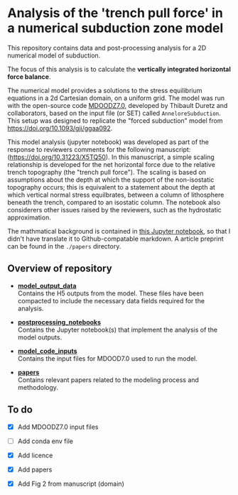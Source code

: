 #  Analysis of the 'trench pull force' in a numerical subduction zone model

This repository contains data and post-processing analysis for a 2D numerical model of subduction. 

The focus of this analysis is to calculate the **vertically integrated horizontal force balance**. 

The numerical model provides a solutions to the stress equilibrium equations in a 2d Cartesian domain, on a uniform grid. The model was run with the open-source code [MDOODZ7.0](https://github.com/tduretz/MDOODZ7.0), developed by Thibault Duretz and collaborators, based on the input file (or SET) called `AnneloreSubduction`. This setup was designed to replicate the "forced subduction" model from https://doi.org/10.1093/gji/ggaa092. 

This model analysis (jupyter notebook) was developed as part of the response to reviewers comments for the following manuscript: (https://doi.org/10.31223/X5TQ50). In this manuscript, a simple scaling relationship is developed for the net horizontal force due to the relative trench topography (the "trench pull force"). The scaling is based on assumptions about the depth at which the support of the non-isostatic topography occurs; this is equivalent to a statement about the depth at which vertical normal stress equilbrates, between a column of lithosphere beneath the trench, compared to an isostatic column. The notebook also considerers other issues raised by the reviewers, such as the hydrostatic approximation.


The mathmatical background is contained in [this Jupyter notebook](https://github.com/dansand/trench_pull_force/blob/main/postprocessing_notebooks/single_step_analysis.ipynb), so that I didn't have translate it to Github-compatable markdown. A article preprint can be found in the `./papers` directory. 

## Overview of repository

- **[model_output_data](./model_output_data)**  
  Contains the H5 outputs from the model. These files have been compacted to include the necessary data fields required for the analysis.

- **[postprocessing_notebooks](./postprocessing_notebooks)**  
  Contains the Jupyter notebook(s) that implement the analysis of the model outputs.

- **[model_code_inputs](./model_code_inputs)**  
  Contains the input files for MDOOD7.0 used to run the model.

- **[papers](./papers)**  
  Contains relevant papers related to the modeling process and methodology.


## To do

- [x] Add MDOODZ7.0 input files
- [ ] Add conda env file
- [x] Add licence
- [x] Add papers
- [x] Add Fig 2 from manuscript (domain)


